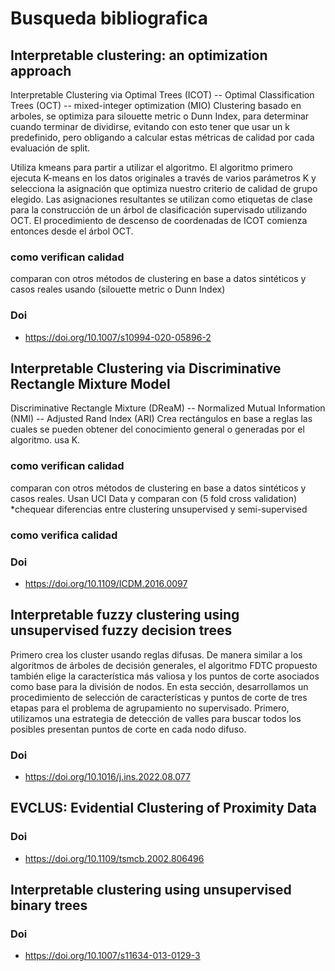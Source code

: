 # Busqueda bibliografica
## Interpretable clustering: an optimization approach
Interpretable Clustering via Optimal Trees (ICOT) --  Optimal Classification Trees (OCT) -- mixed-integer optimization (MIO)
Clustering basado en arboles, se optimiza para silouette metric o Dunn Index, para determinar cuando terminar de dividirse, evitando con esto tener que usar un k predefinido, pero obligando a calcular estas métricas de calidad por cada evaluación de split.

Utiliza kmeans para partir a utilizar el algoritmo. El algoritmo primero ejecuta K-means en los datos originales a través de varios parámetros K y selecciona la asignación que optimiza nuestro criterio de calidad de grupo elegido. Las asignaciones resultantes se utilizan como etiquetas de clase para la construcción de un árbol de clasificación supervisado utilizando OCT. El procedimiento de descenso de coordenadas de ICOT comienza entonces desde el árbol OCT.


###  como verifican calidad
comparan con otros métodos de clustering en base a datos sintéticos y casos reales usando (silouette metric o Dunn Index)
### Doi
* https://doi.org/10.1007/s10994-020-05896-2 

## Interpretable Clustering via Discriminative Rectangle Mixture Model
Discriminative Rectangle Mixture (DReaM) -- Normalized Mutual Information (NMI) -- Adjusted Rand Index (ARI)
Crea rectángulos en base a reglas las cuales se pueden obtener del conocimiento general o generadas por el algoritmo. usa K.


###  como verifican calidad
comparan con otros métodos de clustering en base a datos sintéticos y casos reales. Usan UCI Data y comparan con (5 fold cross validation)
*chequear diferencias entre clustering unsupervised y semi-supervised
### como verifica calidad

### Doi
* https://doi.org/10.1109/ICDM.2016.0097


## Interpretable fuzzy clustering using unsupervised fuzzy decision trees
Primero crea los cluster usando reglas difusas. De manera similar a los algoritmos de árboles de decisión generales, el algoritmo FDTC propuesto también elige la característica más valiosa y los puntos de corte asociados como base para la división de nodos. En esta sección, desarrollamos un procedimiento de selección de características y puntos de corte de tres etapas para el problema de agrupamiento no supervisado. Primero, utilizamos una estrategia de detección de valles para buscar todos los posibles presentan puntos de corte en cada nodo difuso.

### Doi
* https://doi.org/10.1016/j.ins.2022.08.077


## EVCLUS: Evidential Clustering of Proximity Data

### Doi
* https://doi.org/10.1109/tsmcb.2002.806496 


## Interpretable clustering using unsupervised binary trees
### Doi
* https://doi.org/10.1007/s11634-013-0129-3
